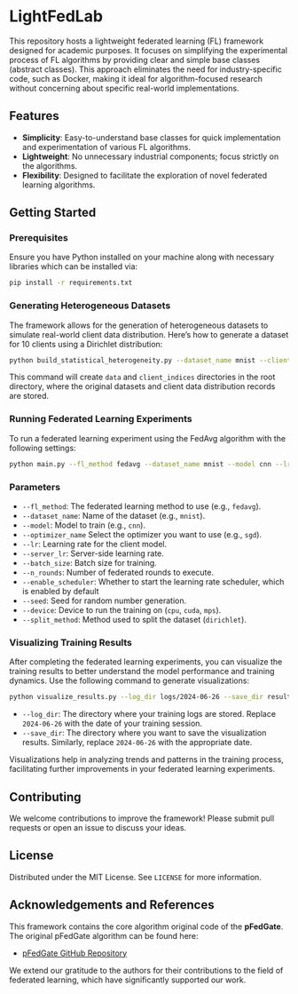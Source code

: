 
# LightFedLab

This repository hosts a lightweight federated learning (FL) framework designed for academic purposes. It focuses on simplifying the experimental process of FL algorithms by providing clear and simple base classes (abstract classes). This approach eliminates the need for industry-specific code, such as Docker, making it ideal for algorithm-focused research without concerning about specific real-world implementations.

## Features

- **Simplicity**: Easy-to-understand base classes for quick implementation and experimentation of various FL algorithms.
- **Lightweight**: No unnecessary industrial components; focus strictly on the algorithms.
- **Flexibility**: Designed to facilitate the exploration of novel federated learning algorithms.

## Getting Started

### Prerequisites

Ensure you have Python installed on your machine along with necessary libraries which can be installed via:

```bash
pip install -r requirements.txt
```

### Generating Heterogeneous Datasets

The framework allows for the generation of heterogeneous datasets to simulate real-world client data distribution. Here’s how to generate a dataset for 10 clients using a Dirichlet distribution:

```bash
python build_statistical_heterogeneity.py --dataset_name mnist --clients_num 10 --split_method dirichlet --seed 42 --alpha 0.1 --dataset_indexes_dir client_indices
```

This command will create `data` and `client_indices` directories in the root directory, where the original datasets and client data distribution records are stored.

### Running Federated Learning Experiments

To run a federated learning experiment using the FedAvg algorithm with the following settings:

```bash
python main.py --fl_method fedavg --dataset_name mnist --model cnn --lr 1e-4 --server_lr 0.0005 --batch_size 16 --n_rounds 10 --seed 42 --device cpu --split_method dirichlet
```

### Parameters

- `--fl_method`: The federated learning method to use (e.g., `fedavg`).
- `--dataset_name`: Name of the dataset (e.g., `mnist`).
- `--model`: Model to train (e.g., `cnn`).
- `--optimizer_name` Select the optimizer you want to use (e.g., `sgd`).
- `--lr`: Learning rate for the client model.
- `--server_lr`: Server-side learning rate.
- `--batch_size`: Batch size for training.
- `--n_rounds`: Number of federated rounds to execute.
- `--enable_scheduler`: Whether to start the learning rate scheduler, which is enabled by default
- `--seed`: Seed for random number generation.
- `--device`: Device to run the training on (`cpu`, `cuda`, `mps`).
- `--split_method`: Method used to split the dataset (`dirichlet`).


### Visualizing Training Results

After completing the federated learning experiments, you can visualize the training results to better understand the model performance and training dynamics. Use the following command to generate visualizations:

```bash
python visualize_results.py --log_dir logs/2024-06-26 --save_dir result_image/2024-06-26
```

- `--log_dir`: The directory where your training logs are stored. Replace `2024-06-26` with the date of your training session.
- `--save_dir`: The directory where you want to save the visualization results. Similarly, replace `2024-06-26` with the appropriate date.

Visualizations help in analyzing trends and patterns in the training process, facilitating further improvements in your federated learning experiments.

## Contributing

We welcome contributions to improve the framework! Please submit pull requests or open an issue to discuss your ideas.

## License

Distributed under the MIT License. See `LICENSE` for more information.

## Acknowledgements and References

This framework contains the core algorithm original code of the **pFedGate**. The original pFedGate algorithm can be found here:

- [pFedGate GitHub Repository](https://github.com/yxdyc/pFedGate)

We extend our gratitude to the authors for their contributions to the field of federated learning, which have significantly supported our work.
